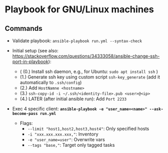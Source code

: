 # Playbook for GNU/Linux machines

## Commands
* Validate playbook: `ansible-playbook run.yml --syntax-check`

* Initial setup   (see also: https://stackoverflow.com/questions/34333058/ansible-change-ssh-port-in-playbook):
  * ( (0.) Install ssh daemon, e.g., for Ubuntu: `sudo apt install ssh` )
  * (1.) Generate ssh key using custom script `ssh-key_generate` (add it automatically to `.ssh/config`)
  * (2.) Add `HostNamne <hostname>`
  * (3.) `ssh-copy-id -i ~/.ssh/<identity-file>.pub <user>@<ip>`
  * (4.) LATER (after initial ansible run): Add `Port 2233`
* Exec 4 specific client: **`ansible-playbook -e "user_name=<name>" --ask-become-pass run.yml`**
  * Flags:
    * `--limit "host1,host2,host3,host4"`: Only specified hosts
    * `-i "xxx.xxx.xxx.xxx,"`: Inventory
    * `-e "user_name=user"`: Overwrite vars
    * `--tags "base,"`: Target only tagged tasks
